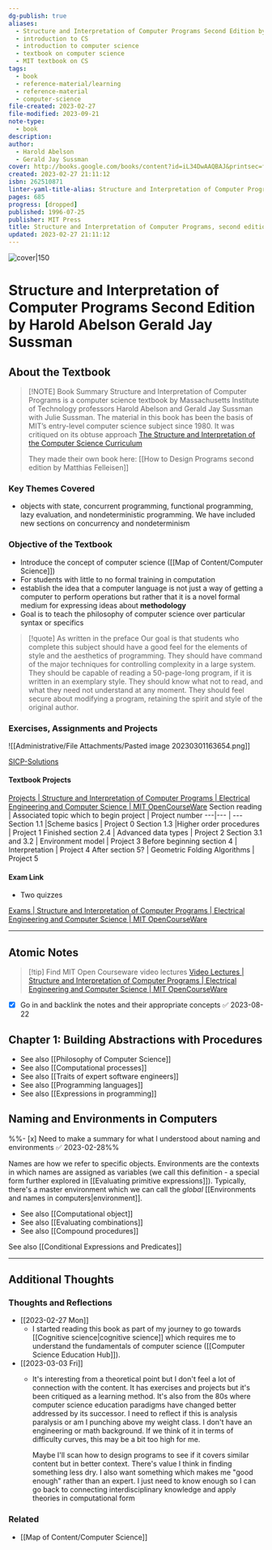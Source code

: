 ```yaml
---
dg-publish: true
aliases:
  - Structure and Interpretation of Computer Programs Second Edition by Harold Abelson Gerald Jay Sussman
  - introduction to CS
  - introduction to computer science
  - textbook on computer science
  - MIT textbook on CS
tags:
  - book
  - reference-material/learning
  - reference-material
  - computer-science
file-created: 2023-02-27
file-modified: 2023-09-21
note-type:
  - book
description: 
author:
  - Harold Abelson
  - Gerald Jay Sussman
cover: http://books.google.com/books/content?id=iL34DwAAQBAJ&printsec=frontcover&img=1&zoom=1&edge=curl&source=gbs_api
created: 2023-02-27 21:11:12
isbn: 262510871
linter-yaml-title-alias: Structure and Interpretation of Computer Programs Second Edition by Harold Abelson Gerald Jay Sussman
pages: 685
progress: [dropped]
published: 1996-07-25
publisher: MIT Press
title: Structure and Interpretation of Computer Programs, second edition
updated: 2023-02-27 21:11:12
---
```


![cover|150](http://books.google.com/books/content?id=iL34DwAAQBAJ&printsec=frontcover&img=1&zoom=1&edge=curl&source=gbs_api)

# Structure and Interpretation of Computer Programs Second Edition by Harold Abelson Gerald Jay Sussman

## About the Textbook

> [!NOTE] Book Summary
> Structure and Interpretation of Computer Programs is a computer science textbook by Massachusetts Institute of Technology professors Harold Abelson and Gerald Jay Sussman with Julie Sussman. The material in this book has been the basis of MIT’s entry-level computer science subject since 1980. It was critiqued on its obtuse approach [The Structure and Interpretation of the
> Computer Science Curriculum](https://www2.ccs.neu.edu/racket/pubs/jfp2004-fffk.pdf)
>
> They made their own book here: [[How to Design Programs second edition by Matthias Felleisen]]

### Key Themes Covered

- objects with state, concurrent programming, functional programming, lazy evaluation, and nondeterministic programming. We have included new sections on concurrency and nondeterminism

### Objective of the Textbook

- Introduce the concept of computer science ([[Map of Content/Computer Science]])
- For students with little to no formal training in computation
- establish the idea that a computer language is not just a way of getting a computer to perform operations but rather that it is a novel formal medium for expressing ideas about **methodology**
- Goal is to teach the philosophy of computer science over particular syntax or specifics

> [!quote] As written in the preface
> Our goal is that students who complete this subject should have a good feel for the elements of style and the aesthetics of programming. They should have command of the major techniques for controlling complexity in a large system. They should be capable of reading a 50-page-long program, if it is written in an exemplary style. They should know what not to read, and what they need not understand at any moment. They should feel secure about modifying a program, retaining the spirit and style of the original author.

### Exercises, Assignments and Projects

![[Administrative/File Attachments/Pasted image 20230301163654.png]]

[SICP-Solutions](http://community.schemewiki.org/?SICP-Solutions)

#### Textbook Projects

[Projects | Structure and Interpretation of Computer Programs | Electrical Engineering and Computer Science | MIT OpenCourseWare](https://ocw.mit.edu/courses/6-001-structure-and-interpretation-of-computer-programs-spring-2005/pages/projects/)
Section reading | Associated topic which to begin project | Project number
---|--- | ---
Section 1.1 |Scheme basics | Project 0
Section 1.3 |Higher order procedures | Project 1
Finished section 2.4 | Advanced data types | Project 2
Section 3.1 and 3.2 | Environment model | Project 3
Before beginning section 4 | Interpretation | Project 4
After section 5? | Geometric Folding Algorithms | Project 5

#### Exam Link

- Two quizzes

[Exams | Structure and Interpretation of Computer Programs | Electrical Engineering and Computer Science | MIT OpenCourseWare](https://ocw.mit.edu/courses/6-001-structure-and-interpretation-of-computer-programs-spring-2005/pages/exams/)

---

## Atomic Notes

> [!tip] Find MIT Open Courseware video lectures
> [Video Lectures | Structure and Interpretation of Computer Programs | Electrical Engineering and Computer Science | MIT OpenCourseWare](https://ocw.mit.edu/courses/6-001-structure-and-interpretation-of-computer-programs-spring-2005/video_galleries/video-lectures/)

- [x] Go in and backlink the notes and their appropriate concepts ✅ 2023-08-22

## Chapter 1: Building Abstractions with Procedures

- See also [[Philosophy of Computer Science]]
- See also [[Computational processes]]
- See also [[Traits of expert software engineers]]
- See also [[Programming languages]]
- See also [[Expressions in programming]]

## Naming and Environments in Computers

%%- [x] Need to make a summary for what I understood about naming and environments ✅ 2023-02-28%%

Names are how we refer to specific objects. Environments are the contexts in which names are assigned as variables (we call this definition - a special form further explored in [[Evaluating primitive expressions]]). Typically, there's a master environment which we can call the *global* [[Environments and names in computers|environment]].

- See also [[Computational object]]
- See also [[Evaluating combinations]]
- See also [[Compound procedures]]

See also [[Conditional Expressions and Predicates]]

---

## Additional Thoughts

### Thoughts and Reflections

- [[2023-02-27 Mon]]
	- I started reading this book as part of my journey to go towards [[Cognitive science|cognitive science]] which requires me to understand the fundamentals of computer science ([[Computer Science Education Hub]]).
- [[2023-03-03 Fri]]
	- It's interesting from a theoretical point but I don't feel a lot of connection with the content. It has exercises and projects but it's been critiqued as a learning method. It's also from the 80s where computer science education paradigms have changed better addressed by its successor. I need to reflect if this is analysis paralysis or am I punching above my weight class. I don't have an engineering or math background. If we think of it in terms of difficulty curves, this may be a bit too high for me.

	  Maybe I'll scan how to design programs to see if it covers similar content but in better context. There's value I think in finding something less dry. I also want something which makes me "good enough" rather than an expert. I just need to know enough so I can go back to connecting interdisciplinary knowledge and apply theories in computational form

### Related

- [[Map of Content/Computer Science]]
